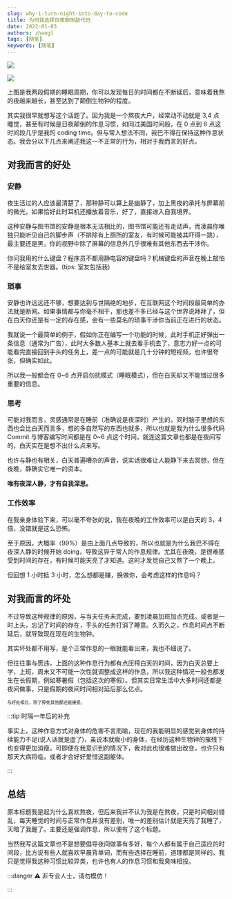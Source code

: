 ```yaml
---
slug: why-i-turn-night-into-day-to-code
title: 为何我选择日夜颠倒敲代码
date: 2022-01-03
authors: zhaogl
tags: [随笔]
keywords: [随笔]
---
```


![](https://img.zhaogl.me/20230308001404.png)

![](https://img.zhaogl.me/202307220734551.png)

上图是我两段假期的睡眠周期，你可以发现每日的时间都在不断延后，意味着我熬的夜越来越长，甚至达到了颠倒生物钟的程度。

其实我很早就想写这个话题了。因为我是一个熬夜大户，经常动不动就是 3,4 点睡觉，甚至有时候是日夜颠倒的作息习惯，如同过美国时间般，在 0 点到 6 点这时间段几乎是我的 coding time。但与常人想法不同，我巴不得在保持这种作息状态。我会分以下几点来阐述我这一不正常的行为，相对于我而言的好点。

<!-- truncate -->

## 对我而言的好处

### 安静

夜生活过的人应该最清楚了，那种静可以算上是幽静了，加上黑夜的承托与屏幕前的微光，如果恰好此时耳机还播放着音乐，好了，直接进入自我境界。

这种安静与图书馆的安静是根本无法相比的，图书馆可能还有走动声，而凌晨你唯独只能听见自己的脚步声（不排除有上厕所的室友，有时候可能被其吓得一跳），最主要还是黑，你的视野中除了屏幕的信息外几乎很难有其他东西去干涉你。

你问我用的什么键盘？程序员不都用静电容的键盘吗？机械键盘的声音在晚上敲怕不是给室友去世器。(tips: 室友包括我)

### 琐事

安静也许远远还不够，想要达到与世隔绝的地步，在互联网这个时间段最简单的办法就是断网。如果事情都与你毫不相干，那也差不多已经与这个世界说拜拜了，但在白天你还是有一定的存在感，会有一些莫名的琐事干涉你当前正在进行的状态。

我就说一个最简单的例子，假如你正在编写一个功能的时候，此时手机正好弹出一条信息（通常为广告），此时大多数人基本上就去看手机去了，意志力好一点的可能看完直接回到手头的任务上，差一点的可能就是几十分钟的短视频，也许很夸张，但确实如此。

所以我一般都会在 0~6 点开启勿扰模式（睡眠模式），但在白天却又不能错过很多重要的信息。

### 思考

可能对我而言，灵感通常是在睡前（准确说是夜深时）产生的，同时脑子里想的东西也会比白天而言多，想的多自然写的东西也就多，所以也就是我为什么很多代码 Commit 与博客编写时间都是在 0~6 点这个时间，就连这篇文章也都是在夜间写的，白天实在是想不出什么点来写。

也许与静也有相关，白天普遍嘈杂的声音，说实话很难让人能静下来去冥想，但在夜晚，静确实它唯一的资本。

**唯有夜深人静，才有自我深思。**

### 工作效率

在我亲身体验下来，可以毫不夸张的说，我在夜晚的工作效率可以是白天的 3，4 倍，没错就是这么恐怖。

至于原因，大概率（99%）是由上面几点导致的，所以也就是为什么我巴不得在夜深人静的时候开始 doing，导致这异于常人的作息规律。尤其在夜晚，是很难感受到时间的存在，有时候可能天亮了才知道。这时才发觉自己又熬了一个晚上。

但回想 1 小时抵 3 小时，怎么想都是赚，换做你，会考虑这样的作息吗？

## 对我而言的坏处

不过导致这种规律的原因，与当天任务未完成，要到凌晨加班加点完成。或者是一时上头，忘记了时间的存在，手头的任务打消了睡意。久而久之，作息时间点不断延后，就导致现在现在的生物钟。

其实坏处都不用写，是个正常作息的一眼就能看出来，我也不细说了。

但往往事与愿违，上面的这种作息行为都有点压榨白天的时间，因为白天总要上学，上班，周末又不可能一次性就调整成这样的作息，所以我这种情况一般也都发生在长假期，例如寒暑假（包括这次的寒假）。但其实日常生活中大多时间还都是夜间做事，只是假期的夜间时间相对延后那么亿点。

<font size="1">与好处相比，除了猝死其他都还能接受。</font>

:::tip 时隔一年后的补充

事实上，这种作息方式对身体的危害不言而喻，现在的我能明显的感觉到身体的持续能力不足(说人话就是虚了)，虽说本就瘦小的身体，在经历这种生物钟的摧残下也变得更加消瘦。可即便在我意识到的情况下，我对此也很难做出改变，也许只有那天大病将临，或者才会好好爱惜这副躯体。

:::

## 总结

原本标题我是起为什么喜欢熬夜，但后来我并不认为我是在熬夜，只是时间相对错乱，每天睡觉的时间与正常作息并没有差别，唯一的差别估计就是天亮了我睡了，天暗了我醒了。主要还是强调作息，所以便有了这个标题。

当然我写这篇文章也不是想要倡导夜间做事有多好，每个人都有属于自己适应的时间段，比方说有些人就喜欢早晨背单词，而有些选择在睡前，道理都是同样的。我只是觉得我这种习惯比较异类，也许也有人的作息习惯和我臭味相投。

:::danger ⚠️ 非专业人士，请勿模仿！

:::
